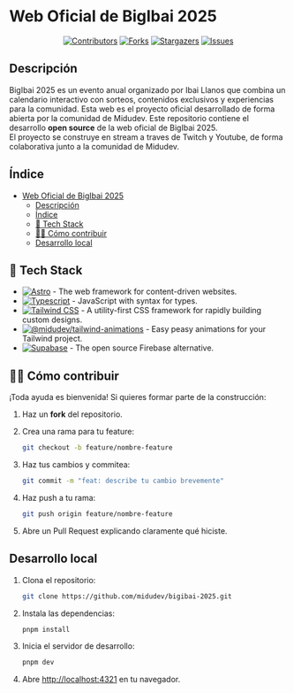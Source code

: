 # Web Oficial de BigIbai 2025

<a name="readme-top"></a>

<div align="center">

[![Contributors][contributors-shield]][contributors-url]
[![Forks][forks-shield]][forks-url]
[![Stargazers][stars-shield]][stars-url]
[![Issues][issues-shield]][issues-url]

</div>

## Descripción

BigIbai 2025 es un evento anual organizado por Ibai Llanos que combina un calendario interactivo con sorteos, contenidos exclusivos y experiencias para la comunidad. Esta web es el proyecto oficial desarrollado de forma abierta por la comunidad de Midudev.
Este repositorio contiene el desarrollo **open source** de la web oficial de BigIbai 2025.  
El proyecto se construye en stream a traves de Twitch y Youtube, de forma colaborativa junto a la comunidad de Midudev.

## Índice

- [Web Oficial de BigIbai 2025](#web-oficial-de-bigibai-2025)
  - [Descripción](#descripción)
  - [Índice](#índice)
  - [🚀 Tech Stack](#-tech-stack)
  - [🧑‍💻 Cómo contribuir](#-cómo-contribuir)
  - [Desarrollo local](#desarrollo-local)

## 🚀 Tech Stack

- [![Astro][astro-badge]][astro-url] - The web framework for content-driven websites.
- [![Typescript][typescript-badge]][typescript-url] - JavaScript with syntax for types.
- [![Tailwind CSS][tailwind-badge]][tailwind-url] - A utility-first CSS framework for rapidly building custom designs.
- [![@midudev/tailwind-animations][animations-badge]][animations-url] - Easy peasy animations for your Tailwind project.
- [![Supabase][supabase-badge]][supabase-url] - The open source Firebase alternative.

## 🧑‍💻 Cómo contribuir

¡Toda ayuda es bienvenida! Si quieres formar parte de la construcción:

1. Haz un **fork** del repositorio.
2. Crea una rama para tu feature:

    ```bash
    git checkout -b feature/nombre-feature
    ```

3. Haz tus cambios y commitea:

    ```bash
    git commit -m "feat: describe tu cambio brevemente"
    ```

4. Haz push a tu rama:

    ```bash
    git push origin feature/nombre-feature
    ```

5. Abre un Pull Request explicando claramente qué hiciste.

## Desarrollo local

1. Clona el repositorio:

    ```bash
    git clone https://github.com/midudev/bigibai-2025.git
    ```

2. Instala las dependencias:

    ```bash
    pnpm install
    ```

3. Inicia el servidor de desarrollo:

    ```bash
    pnpm dev
    ```

4. Abre [http://localhost:4321](http://localhost:4321) en tu navegador.

[astro-url]: https://astro.build/
[typescript-url]: https://www.typescriptlang.org/
[tailwind-url]: https://tailwindcss.com/
[animations-url]: https://tailwindcss-animations.vercel.app/
[astro-badge]: https://img.shields.io/badge/Astro-fff?style=for-the-badge&logo=astro&logoColor=bd303a&color=352563
[typescript-badge]: https://img.shields.io/badge/Typescript-007ACC?style=for-the-badge&logo=typescript&logoColor=white&color=blue
[tailwind-badge]: https://img.shields.io/badge/Tailwind-ffffff?style=for-the-badge&logo=tailwindcss&logoColor=38bdf8
[animations-badge]: https://img.shields.io/badge/@midudev/tailwind-animations-ff69b4?style=for-the-badge&logo=node.js&logoColor=white&color=blue
[contributors-shield]: https://img.shields.io/github/contributors/midudev/bigibai-2025.svg?style=for-the-badge
[contributors-url]: https://github.com/midudev/bigibai-2025/graphs/contributors
[forks-shield]: https://img.shields.io/github/forks/midudev/bigibai-2025.svg?style=for-the-badge
[forks-url]: https://github.com/midudev/bigibai-2025/network/members
[stars-shield]: https://img.shields.io/github/stars/midudev/bigibai-2025.svg?style=for-the-badge
[stars-url]: https://github.com/midudev/bigibai-2025/stargazers
[issues-shield]: https://img.shields.io/github/issues/midudev/bigibai-2025.svg?style=for-the-badge
[issues-url]: https://github.com/midudev/bigibai-2025/issues
[supabase-url]: https://supabase.com/
[supabase-badge]: https://img.shields.io/badge/Supabase-3ECF8E?style=for-the-badge&logo=supabase&logoColor=white

